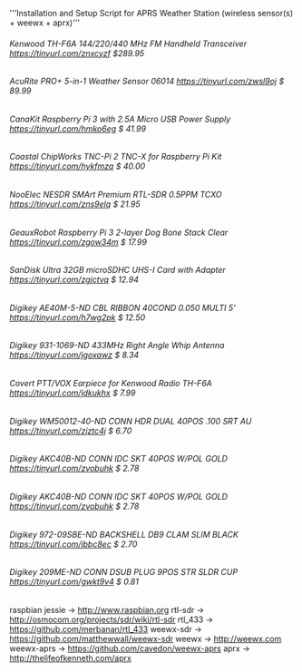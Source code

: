 '''Installation and Setup Script for APRS Weather Station (wireless sensor(s) + weewx + aprx)'''

###### Kenwood TH-F6A 144/220/440 MHz FM Handheld Transceiver      https://tinyurl.com/znxcyzf  $289.95
###### AcuRite PRO+ 5-in-1 Weather Sensor 06014                    https://tinyurl.com/zwsl9oj  $ 89.99
###### CanaKit Raspberry Pi 3 with 2.5A Micro USB Power Supply     https://tinyurl.com/hmko6eg  $ 41.99
###### Coastal ChipWorks TNC-Pi 2 TNC-X for Raspberry Pi Kit       https://tinyurl.com/hykfmzq  $ 40.00
###### NooElec NESDR SMArt Premium RTL-SDR 0.5PPM TCXO             https://tinyurl.com/zns9elq  $ 21.95
###### GeauxRobot Raspberry Pi 3 2-layer Dog Bone Stack Clear      https://tinyurl.com/zgow34m  $ 17.99
###### SanDisk Ultra 32GB microSDHC UHS-I Card with Adapter        https://tinyurl.com/zgjctvq  $ 12.94
###### Digikey AE40M-5-ND CBL RIBBON 40COND 0.050 MULTI 5'         https://tinyurl.com/h7wg2pk  $ 12.50
###### Digikey 931-1069-ND 433MHz Right Angle Whip Antenna         https://tinyurl.com/jgoxawz  $  8.34
###### Covert PTT/VOX Earpiece for Kenwood Radio TH-F6A            https://tinyurl.com/jdkukhx  $  7.99
###### Digikey WM50012-40-ND CONN HDR DUAL 40POS .100 SRT AU       https://tinyurl.com/zjztc4j  $  6.70
###### Digikey AKC40B-ND CONN IDC SKT 40POS W/POL GOLD             https://tinyurl.com/zvobuhk  $  2.78
###### Digikey AKC40B-ND CONN IDC SKT 40POS W/POL GOLD             https://tinyurl.com/zvobuhk  $  2.78
###### Digikey 972-09SBE-ND BACKSHELL DB9 CLAM SLIM BLACK          https://tinyurl.com/jbbc8ec  $  2.70
###### Digikey 209ME-ND CONN DSUB PLUG 9POS STR SLDR CUP           https://tinyurl.com/gwkt9v4  $  0.81

raspbian jessie -> http://www.raspbian.org
rtl-sdr         -> http://osmocom.org/projects/sdr/wiki/rtl-sdr
rtl_433         -> https://github.com/merbanan/rtl_433
weewx-sdr       -> https://github.com/matthewwall/weewx-sdr
weewx           -> http://weewx.com
weewx-aprs      -> https://github.com/cavedon/weewx-aprs
aprx            -> http://thelifeofkenneth.com/aprx
